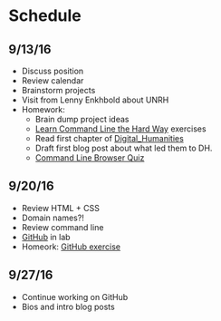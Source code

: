 # Schedule

## 9/13/16
* Discuss position
* Review calendar
* Brainstorm projects
* Visit from Lenny Enkhbold about UNRH
* Homework:
    * Brain dump project ideas
    * [Learn Command Line the Hard Way](https://learnrubythehardway.org/book/appendixa.html) exercises
    * Read first chapter of [Digital_Humanities](https://mitpress.mit.edu/sites/default/files/titles/content/9780262018470_Open_Access_Edition.pdf)
    * Draft first blog post about what led them to DH.
    * [Command Line Browser Quiz](https://bmw9t.github.io/command_line_browser_quiz/)

## 9/20/16
* Review HTML + CSS
* Domain names?!
* Review command line
* [GitHub](https://github.com) in lab
* Homeork: [GitHub exercise](https://github.com/wludh/ugfellows/blob/master/exercises/github.md)

## 9/27/16
* Continue working on GitHub
* Bios and intro blog posts